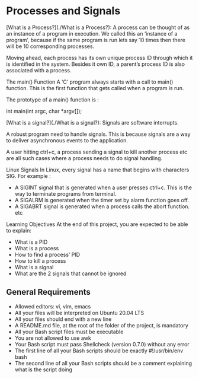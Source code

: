 # Processes and Signals

[What is a Process?](./What is a Process?):
A process can be thought of as an instance of a program in execution. We called this an ‘instance of a program’, because if the same program is run lets say 10 times then there will be 10 corresponding processes.

Moving ahead, each process has its own unique process ID through which it is identified in the system. Besides it own ID, a parent’s process ID is also associated with a process.

The main() Function
A ‘C’ program always starts with a call to main() function. This is the first function that gets called when a program is run.

The prototype of a main() function is :

int main(int argc, char *argv[]);

[What is a signal?](./What is a signal?): Signals are software interrupts.

A robust program need to handle signals. This is because signals are a way to deliver asynchronous events to the application.

A user hitting ctrl+c, a process sending a signal to kill another process etc are all such cases where a process needs to do signal handling.

Linux Signals
In Linux, every signal has a name that begins with characters SIG. For example :

* A SIGINT signal that is generated when a user presses ctrl+c. This is the way to terminate programs from terminal.
* A SIGALRM  is generated when the timer set by alarm function goes off.
* A SIGABRT signal is generated when a process calls the abort function.
etc

Learning Objectives
At the end of this project, you are expected to be able to explain:

 * What is a PID
 * What is a process
 * How to find a process’ PID
 * How to kill a process
 * What is a signal
 * What are the 2 signals that cannot be ignored

## General Requirements

- Allowed editors: vi, vim, emacs
- All your files will be interpreted on Ubuntu 20.04 LTS
- All your files should end with a new line
- A README.md file, at the root of the folder of the project, is mandatory
- All your Bash script files must be executable
- You are not allowed to use awk
- Your Bash script must pass Shellcheck (version 0.7.0) without any error
- The first line of all your Bash scripts should be exactly #!/usr/bin/env bash
- The second line of all your Bash scripts should be a comment explaining what is the script doing
